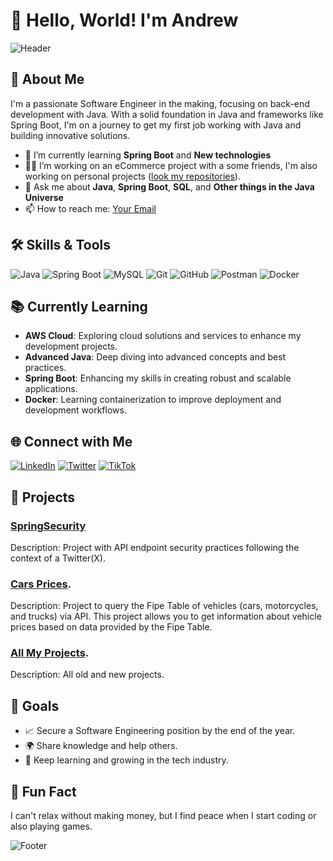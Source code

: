 # 👋 Hello, World! I'm Andrew

![Header](https://yourimageurl.com/header-image.png)

## 🚀 About Me
I'm a passionate Software Engineer in the making, focusing on back-end development with Java. With a solid foundation in Java and frameworks like Spring Boot, I'm on a journey to get my first job working with Java and building innovative solutions.

- 🌱 I’m currently learning **Spring Boot** and **New technologies**
- 👨‍💻 I’m working on an eCommerce project with a some friends, I'm also working on personal projects ([look my repositories](https://github.com/nszandrew?tab=repositories)).
- 💬 Ask me about **Java**, **Spring Boot**, **SQL**, and **Other things in the Java Universe**
- 📫 How to reach me: [Your Email](nszandrew10@gmail.com)

## 🛠️ Skills & Tools

![Java](https://img.shields.io/badge/Java-ED8B00?style=for-the-badge&logo=java&logoColor=white)
![Spring Boot](https://img.shields.io/badge/Spring%20Boot-6DB33F?style=for-the-badge&logo=spring-boot&logoColor=white)
![MySQL](https://img.shields.io/badge/MySQL-4479A1?style=for-the-badge&logo=mysql&logoColor=white)
![Git](https://img.shields.io/badge/Git-F05032?style=for-the-badge&logo=git&logoColor=white)
![GitHub](https://img.shields.io/badge/GitHub-181717?style=for-the-badge&logo=github&logoColor=white)
![Postman](https://img.shields.io/badge/Postman-FF6C37?style=for-the-badge&logo=postman&logoColor=white)
![Docker](https://img.shields.io/badge/Docker-2496ED?style=for-the-badge&logo=docker&logoColor=white)

## 📚 Currently Learning
- **AWS Cloud**: Exploring cloud solutions and services to enhance my development projects.
- **Advanced Java**: Deep diving into advanced concepts and best practices.
- **Spring Boot**: Enhancing my skills in creating robust and scalable applications.
- **Docker**: Learning containerization to improve deployment and development workflows.
 

## 🌐 Connect with Me
[![LinkedIn](https://img.shields.io/badge/LinkedIn-0077B5?style=for-the-badge&logo=linkedin&logoColor=white)]([https://www.linkedin.com/in/yourprofile](https://www.linkedin.com/in/nszandrew/))
[![Twitter](https://img.shields.io/badge/Twitter-1DA1F2?style=for-the-badge&logo=twitter&logoColor=white)]()
[![TikTok](https://img.shields.io/badge/TikTok-000000?style=for-the-badge&logo=tiktok&logoColor=white)](https://tiktok.com/nszandrew)

## 💼 Projects
### [SpringSecurity]([https://github.com/nszandrew/Spring-Security-Twitter-X])
Description: Project with API endpoint security practices following the context of a Twitter(X).

### [Cars Prices]([https://github.com/nszandrew/TabelaFIPE_API]).
Description: Project to query the Fipe Table of vehicles (cars, motorcycles, and trucks) via API. This project allows you to get information about vehicle prices based on data provided by the Fipe Table.

### [All My Projects]([https://github.com/nszandrew?tab=repositories]).
Description: All old and new projects.

## 🎯 Goals
- 📈 Secure a Software Engineering position by the end of the year.
- 🌍 Share knowledge and help others.
- 📖 Keep learning and growing in the tech industry.

## 🌟 Fun Fact
I can't relax without making money, but I find peace when I start coding or also playing games.

![Footer](https://yourimageurl.com/footer-image.png)

